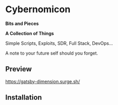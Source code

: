# Cybernomicon

**Bits and Pieces**

**A Collection of Things**

Simple Scripts, Exploits, SDR, Full Stack, DevOps...

A note to your future self should you forget.

## Preview

https://gatsby-dimension.surge.sh/

## Installation

